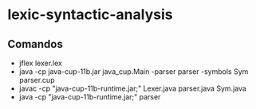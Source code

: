 # lexic-syntactic-analysis

## Comandos
* jflex lexer.lex
* java -cp java-cup-11b.jar java_cup.Main -parser parser -symbols Sym parser.cup
* javac -cp "java-cup-11b-runtime.jar;" Lexer.java parser.java Sym.java
* java -cp "java-cup-11b-runtime.jar;" parser